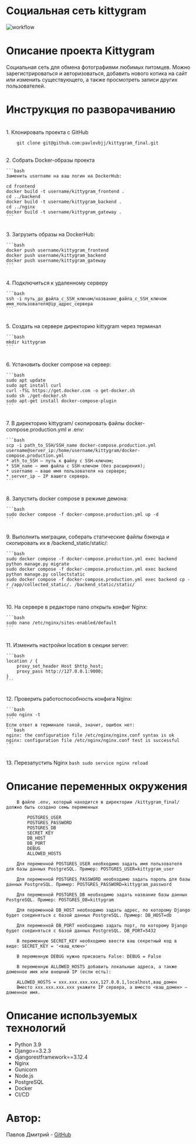 # Социальная сеть kittygram

![workflow](https://github.com/pavlovbjj/kittygram_final/actions/workflows/main.yml/badge.svg)

# Описание проекта Kittygram
Cоциальная сеть для обмена фотографиями любимых питомцев. Можно зарегистрироваться и авторизоваться, добавить нового котика на сайт или изменить существующего, а также просмотреть записи других пользователей.

# Инструкция по разворачиванию

<br>1. Клонировать проекта с GitHub
```
    git clone git@github.com:pavlovbjj/kittygram_final.git
```

<br>2.  Собрать Docker-образы проекта

    ```bash
    Заменить username на ваш логин на DockerHub:

    cd frontend
    docker build -t username/kittygram_frontend .
    cd ../backend
    docker build -t username/kittygram_backend .
    cd ../nginx
    docker build -t username/kittygram_gateway . 
    ```

<br>3. Загрузить образы на DockerHub:

    ```bash
    docker push username/kittygram_frontend
    docker push username/kittygram_backend
    docker push username/kittygram_gateway
    ```

<br>4. Подключиться к удаленному серверу

    ```bash
    ssh -i путь_до_файла_с_SSH_ключом/название_файла_с_SSH_ключом имя_пользователя@ip_адрес_сервера 
    ```

<br>5. Создать на сервере директорию kittygram через терминал

    ```bash
    mkdir kittygram
    ```

<br>6. Установить docker compose на сервер:

    ```bash
    sudo apt update
    sudo apt install curl
    curl -fSL https://get.docker.com -o get-docker.sh
    sudo sh ./get-docker.sh
    sudo apt-get install docker-compose-plugin
    ```

<br>7. В директорию kittygram/ скопировать файлы docker-compose.production.yml и .env:

    ```bash
    scp -i path_to_SSH/SSH_name docker-compose.production.yml username@server_ip:/home/username/kittygram/docker-compose.production.yml
    * ath_to_SSH — путь к файлу с SSH-ключом;
    * SSH_name — имя файла с SSH-ключом (без расширения);
    * username — ваше имя пользователя на сервере;
    * server_ip — IP вашего сервера.
    ```

<br>8. Запустить docker compose в режиме демона:

    ```bash
    sudo docker compose -f docker-compose.production.yml up -d
    ```

<br>9. Выполнить миграции, соберать статические файлы бэкенда и скопировать их в /backend_static/static/:

    ```bash
    sudo docker compose -f docker-compose.production.yml exec backend python manage.py migrate
    sudo docker compose -f docker-compose.production.yml exec backend python manage.py collectstatic
    sudo docker compose -f docker-compose.production.yml exec backend cp -r /app/collected_static/. /backend_static/static/
    ```

<br>10. На сервере в редакторе nano открыть конфиг Nginx:

    ```bash
    sudo nano /etc/nginx/sites-enabled/default
    ```

<br>11. Изменить настройки location в секции server:

    ```bash
    location / {
        proxy_set_header Host $http_host;
        proxy_pass http://127.0.0.1:9000;
    }
    ```

<br>12. Проверить работоспособность конфига Nginx:

    ```bash
    sudo nginx -t
    ```
    Если ответ в терминале такой, значит, ошибок нет:
    ```bash
    nginx: the configuration file /etc/nginx/nginx.conf syntax is ok
    nginx: configuration file /etc/nginx/nginx.conf test is successful
    ```

<br>13. Перезапустить Nginx
    ```bash
    sudo service nginx reload
    ```

# Описание переменных окружения
```
    В файле .env, который находится в директории /kittygram_final/ должно быть создано семь переменных 
    
        POSTGRES_USER
        POSTGRES_PASSWORD
        POSTGRES_DB
        SECRET_KEY
        DB_HOST
        DB_PORT
        DEBUG
        ALLOWED_HOSTS

    Для переменной POSTGRES_USER необходимо задать имя пользователя для базы данных PostgreSQL. Пример: POSTGRES_USER=kittygram_user

    Для переменной POSTGRES_PASSWORD необходимо задать пароль для базы данных PostgreSQL. Пример: POSTGRES_PASSWORD=kittygram_password

    Для переменной POSTGRES_DB необходимо задать название базы данных PostgreSQL. Пример: POSTGRES_DB=kittygram

    Для переменной DB_HOST необходимо задать адрес, по которому Django будет соединяться с базой данных PostgreSQL. Пример: DB_HOST=db

    Для переменной DB_PORT необходимо задать порт, по которому Django будет соединяться с базой данных PostgreSQL. DB_PORT=5432

    В переменную SECRET_KEY необходимо ввести ваш секретный код в виде: SECRET_KEY = '<ваш_ключ>'

    В переменную DEBUG нужно присвоить False: DEBUG = False

    В переменную ALLOWED_HOSTS добавить локальные адреса, а также доменное имя или внешний IP (если есть):

    ALLOWED_HOSTS = xxx.xxx.xxx.xxx,127.0.0.1,localhost,ваш_домен
    Вместо xxx.xxx.xxx.xxx укажите IP сервера, а вместо <ваш_домен> – доменное имя.
```

# Описание используемых технологий
 - Python 3.9
 - Django==3.2.3
 - djangorestframework==3.12.4
 - Nginx
 - Gunicorn
 - Node.js
 - PostgreSQL
 - Docker
 - CI/CD
# Автор:
Павлов Дмитрий - [GitHub](https://github.com/pavlovbjj)